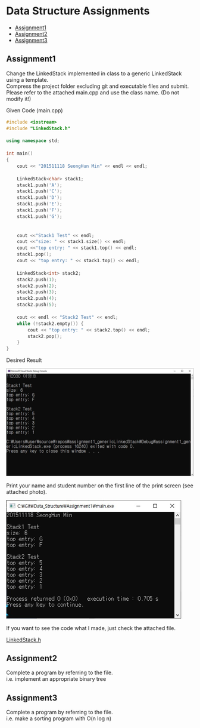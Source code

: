 # Data Structure Assignments
* [Assignment1](##Assignment1)
* [Assignment2](##Assignment2)
* [Assignment3](##Assignment3)

## Assignment1
Change the LinkedStack implemented in class to a generic LinkedStack using a template.   
Compress the project folder excluding git and executable files and submit.
Please refer to the attached main.cpp and use the class name. (Do not modify it!)

Given Code (main.cpp)
```c++
#include <iostream>
#include "LinkedStack.h"

using namespace std;

int main()
{
	cout << "201511118 SeongHun Min" << endl << endl;

	LinkedStack<char> stack1;
	stack1.push('A');
	stack1.push('C');
	stack1.push('D');
	stack1.push('E');
	stack1.push('F');
	stack1.push('G');


	cout <<"Stack1 Test" << endl;
	cout <<"size: " << stack1.size() << endl;
	cout <<"top entry: " << stack1.top() << endl;
	stack1.pop();
	cout << "top entry: " << stack1.top() << endl;

	LinkedStack<int> stack2;
	stack2.push(1);
	stack2.push(2);
	stack2.push(3);
	stack2.push(4);
	stack2.push(5);

	cout << endl << "Stack2 Test" << endl;
	while (!stack2.empty()) {
		cout << "top entry: " << stack2.top() << endl;
		stack2.pop();
	}
}
```
Desired Result

![Example](/Assignment1/Assignment1.JPG)

Print your name and student number on the first line of the print screen (see attached photo).

![Result](/Assignment1/Result.jpg)

If you want to see the code what I made, just check the attached file.

[LinkedStack.h](/Assignment1/LinkedStack.h)

## Assignment2
Complete a program by referring to the file.   
i.e. implement an appropriate binary tree
## Assignment3
Complete a program by referring to the file.   
i.e. make a sorting program with O(n log n)